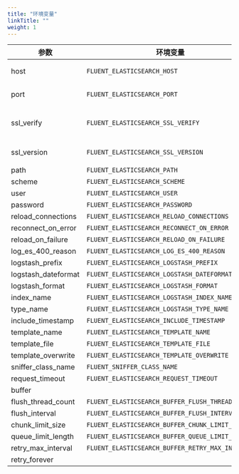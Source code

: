 ```yaml
---
title: "环境变量"
linkTitle: ""
weight: 1
---
```


| 参数                | 环境变量                                         | 描述                      |                     默认                     |
| ------------------- | ------------------------------------------------ | ------------------------- | :------------------------------------------: |
| host                | `FLUENT_ELASTICSEARCH_HOST`                      | 指定主机名或 IP 地址.     |           `elasticsearch-logging`            |
| port                | `FLUENT_ELASTICSEARCH_PORT`                      | Elasticsearch TCP 端口    |                     9200                     |
| ssl_verify          | `FLUENT_ELASTICSEARCH_SSL_VERIFY`                | 无论是验证 SSL 证书与否。 |                    `true`                    |
| ssl_version         | `FLUENT_ELASTICSEARCH_SSL_VERSION`               | 指定 TLS 版本。           |                  `TLSv1_2`                   |
| path                | `FLUENT_ELASTICSEARCH_PATH`                      |                           |                                              |
| scheme              | `FLUENT_ELASTICSEARCH_SCHEME`                    |                           |                    `http`                    |
| user                | `FLUENT_ELASTICSEARCH_USER`                      |                           |                 use_default                  |
| password            | `FLUENT_ELASTICSEARCH_PASSWORD`                  |                           |                 use_default                  |
| reload_connections  | `FLUENT_ELASTICSEARCH_RELOAD_CONNECTIONS`        |                           |                   `false`                    |
| reconnect_on_error  | `FLUENT_ELASTICSEARCH_RECONNECT_ON_ERROR`        |                           |                    `true`                    |
| reload_on_failure   | `FLUENT_ELASTICSEARCH_RELOAD_ON_FAILURE`         |                           |                    `true`                    |
| log_es_400_reason   | `FLUENT_ELASTICSEARCH_LOG_ES_400_REASON`         |                           |                   `false`                    |
| logstash_prefix     | `FLUENT_ELASTICSEARCH_LOGSTASH_PREFIX`           |                           |                  `logstash`                  |
| logstash_dateformat | `FLUENT_ELASTICSEARCH_LOGSTASH_DATEFORMAT`       |                           |                  `%Y.%m.%d`                  |
| logstash_format     | `FLUENT_ELASTICSEARCH_LOGSTASH_FORMAT`           |                           |                    `true`                    |
| index_name          | `FLUENT_ELASTICSEARCH_LOGSTASH_INDEX_NAME`       |                           |                  `logstash`                  |
| type_name           | `FLUENT_ELASTICSEARCH_LOGSTASH_TYPE_NAME`        |                           |                  `fluentd`                   |
| include_timestamp   | `FLUENT_ELASTICSEARCH_INCLUDE_TIMESTAMP`         |                           |                   `false`                    |
| template_name       | `FLUENT_ELASTICSEARCH_TEMPLATE_NAME`             |                           |                   use_nil                    |
| template_file       | `FLUENT_ELASTICSEARCH_TEMPLATE_FILE`             |                           |                   use_nil                    |
| template_overwrite  | `FLUENT_ELASTICSEARCH_TEMPLATE_OVERWRITE`        |                           |                 use_default                  |
| sniffer_class_name  | `FLUENT_SNIFFER_CLASS_NAME`                      |                           | `Fluent::Plugin::ElasticsearchSimpleSniffer` |
| request_timeout     | `FLUENT_ELASTICSEARCH_REQUEST_TIMEOUT`           |                           |                     `5s`                     |
| buffer              |                                                  |                           |                                              |
| flush_thread_count  | `FLUENT_ELASTICSEARCH_BUFFER_FLUSH_THREAD_COUNT` |                           |                     `8`                      |
| flush_interval      | `FLUENT_ELASTICSEARCH_BUFFER_FLUSH_INTERVAL`     |                           |                     `5s`                     |
| chunk_limit_size    | `FLUENT_ELASTICSEARCH_BUFFER_CHUNK_LIMIT_SIZE`   |                           |                     `2M`                     |
| queue_limit_length  | `FLUENT_ELASTICSEARCH_BUFFER_QUEUE_LIMIT_LENGTH` |                           |                     `32`                     |
| retry_max_interval  | `FLUENT_ELASTICSEARCH_BUFFER_RETRY_MAX_INTERVAL` |                           |                     `30`                     |
| retry_forever       |                                                  |                           |                     true                     |
